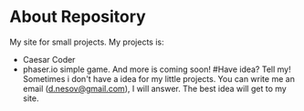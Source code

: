 # About Repository
My site for small projects.
My projects is:
* Caesar Coder
* phaser.io simple game.
And more is coming soon!
#Have idea? Tell my!
Sometimes i don't have a idea for my little projects. You can write me an email (d.nesov@gmail.com), I will answer. The best idea will get to my site.



